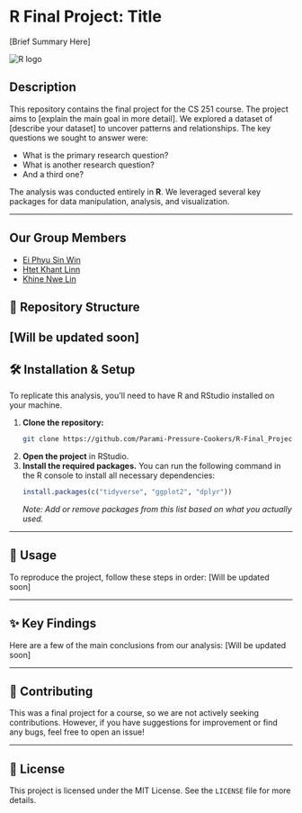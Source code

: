 # R Final Project: Title 

[Brief Summary Here]

![R logo](https://www.r-project.org/logo/Rlogo.png)

## Description

This repository contains the final project for the CS 251 course. The project aims to [explain the main goal in more detail]. We explored a dataset of [describe your dataset] to uncover patterns and relationships. The key questions we sought to answer were:

* What is the primary research question?
* What is another research question?
* And a third one?

The analysis was conducted entirely in **R**. We leveraged several key packages for data manipulation, analysis, and visualization.

---
## Our Group Members
* [Ei Phyu Sin Win](https://github.com/orgs/Parami-Pressure-Cookers/people/cathcath-ryn)
* [Htet Khant Linn](https://github.com/Htet-Khant-Linn)
* [Khine Nwe Lin]([https://github.com/username-charles](https://github.com/orgs/Parami-Pressure-Cookers/people/khinenwelynn))


## 📂 Repository Structure

[Will be updated soon]
---

## 🛠️ Installation & Setup

To replicate this analysis, you'll need to have R and RStudio installed on your machine.

1.  **Clone the repository:**
    ```bash
    git clone https://github.com/Parami-Pressure-Cookers/R-Final_Project.git
    ```
2.  **Open the project** in RStudio.
3.  **Install the required packages.** You can run the following command in the R console to install all necessary dependencies:
    ```R
    install.packages(c("tidyverse", "ggplot2", "dplyr"))
    ```
    *Note: Add or remove packages from this list based on what you actually used.*

---

## 🚀 Usage

To reproduce the project, follow these steps in order:
[Will be updated soon]


---

## ✨ Key Findings

Here are a few of the main conclusions from our analysis:
[Will be updated soon]


---

## 🤝 Contributing

This was a final project for a course, so we are not actively seeking contributions. However, if you have suggestions for improvement or find any bugs, feel free to open an issue!

---

## 📝 License

This project is licensed under the MIT License. See the `LICENSE` file for more details.


